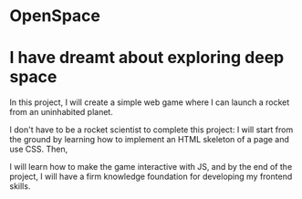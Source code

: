 # OpenSpace

# I have dreamt about exploring deep space

In this project, I will create a simple web game where I can launch a rocket from an uninhabited planet. 

I don't have to be a rocket scientist to complete this project: I will start from the ground by learning how to implement an HTML skeleton of a page and use CSS. Then, 

I will learn how to make the game interactive with JS, and by the end of the project, I will have a firm knowledge foundation for developing my frontend skills.

